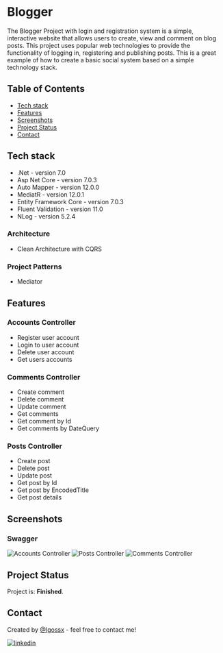 # Blogger
The Blogger Project with login and registration system is a simple, interactive website that allows users to create, view and comment on blog posts. This project uses popular web technologies to provide the functionality of logging in, registering and publishing posts. This is a great example of how to create a basic social system based on a simple technology stack.

## Table of Contents
* [Tech stack](#technologies-used)
* [Features](#features)
* [Screenshots](#screenshots)
* [Project Status](#project-status)
* [Contact](#contact)

## Tech stack
- .Net - version 7.0
- Asp Net Core - version 7.0.3
- Auto Mapper - version 12.0.0
- MediatR - version 12.0.1
- Entity Framework Core - version 7.0.3
- Fluent Validation - version 11.0
- NLog - version 5.2.4
  
### Architecture 
- Clean Architecture with CQRS

### Project Patterns
- Mediator

## Features

### Accounts Controller
- Register user account
- Login to user account
- Delete user account
- Get users accounts

### Comments Controller
- Create comment
- Delete comment
- Update comment
- Get comments
- Get comment by Id
- Get comments by DateQuery

### Posts Controller
- Create post
- Delete post
- Update post
- Get post by Id
- Get post by EncodedTitle
- Get post details

## Screenshots

### Swagger
![Accounts Controller](src/swagger1.png)
![Posts Controller](src/swagger2.png)
![Comments Controller](src/swagger3.png)



## Project Status
Project is: **Finished**.

## Contact
Created by [@Igossx](https://www.github.com/igossx) - feel free to contact me!

[![linkedin](https://img.shields.io/badge/linkedin-0A66C2?style=for-the-badge&logo=linkedin&logoColor=white)](https://www.linkedin.com/in/igor-tarasinski) 
